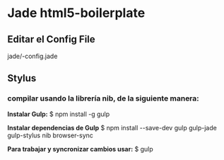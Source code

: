 # Jade html5-boilerplate #
## Editar el Config File ##
jade/-config.jade

## Stylus  ##

### compilar usando la librería nib, de la siguiente manera: ###

**Instalar Gulp:**
$ npm install -g gulp

**Instalar dependencias de Gulp**
$ npm install --save-dev gulp gulp-jade gulp-stylus nib browser-sync

**Para trabajar y syncronizar cambios usar:**
$ gulp